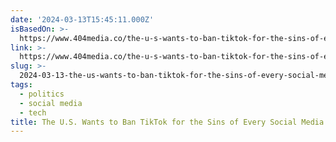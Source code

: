 ```yaml
---
date: '2024-03-13T15:45:11.000Z'
isBasedOn: >-
  https://www.404media.co/the-u-s-wants-to-ban-tiktok-for-the-sins-of-every-social-media-company/
link: >-
  https://www.404media.co/the-u-s-wants-to-ban-tiktok-for-the-sins-of-every-social-media-company/
slug: >-
  2024-03-13-the-us-wants-to-ban-tiktok-for-the-sins-of-every-social-media-company
tags:
  - politics
  - social media
  - tech
title: The U.S. Wants to Ban TikTok for the Sins of Every Social Media Company
---
```


